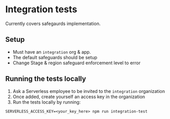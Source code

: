 # Integration tests

Currently covers safegaurds implementation.

## Setup

- Must have an `integration` org & app.
- The default safeguards should be setup
- Change Stage & region safeguard enforcement level to error


## Running the tests locally
1. Ask a Serverless employee to be invited to the `integration` organization
2. Once added, create yourself an access key in the organization
3. Run the tests locally by running:
```
SERVERLESS_ACCESS_KEY=<your_key_here> npm run integration-test
```
